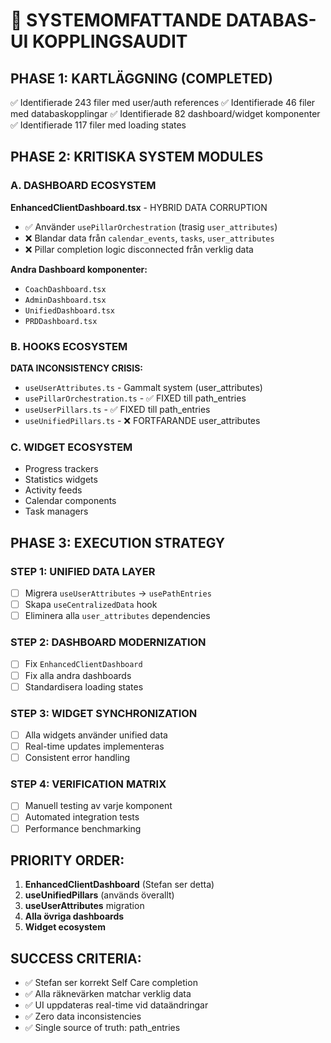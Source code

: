 # 🎯 SYSTEMOMFATTANDE DATABAS-UI KOPPLINGSAUDIT

## PHASE 1: KARTLÄGGNING (COMPLETED)
✅ Identifierade 243 filer med user/auth references
✅ Identifierade 46 filer med databaskopplingar
✅ Identifierade 82 dashboard/widget komponenter  
✅ Identifierade 117 filer med loading states

## PHASE 2: KRITISKA SYSTEM MODULES

### A. DASHBOARD ECOSYSTEM
**EnhancedClientDashboard.tsx** - HYBRID DATA CORRUPTION
- ✅ Använder `usePillarOrchestration` (trasig `user_attributes`)
- ❌ Blandar data från `calendar_events`, `tasks`, `user_attributes`
- ❌ Pillar completion logic disconnected från verklig data

**Andra Dashboard komponenter:**
- `CoachDashboard.tsx` 
- `AdminDashboard.tsx`
- `UnifiedDashboard.tsx`
- `PRDDashboard.tsx`

### B. HOOKS ECOSYSTEM
**DATA INCONSISTENCY CRISIS:**
- `useUserAttributes.ts` - Gammalt system (user_attributes)
- `usePillarOrchestration.ts` - ✅ FIXED till path_entries
- `useUserPillars.ts` - ✅ FIXED till path_entries  
- `useUnifiedPillars.ts` - ❌ FORTFARANDE user_attributes

### C. WIDGET ECOSYSTEM
- Progress trackers
- Statistics widgets
- Activity feeds
- Calendar components
- Task managers

## PHASE 3: EXECUTION STRATEGY

### STEP 1: UNIFIED DATA LAYER
- [ ] Migrera `useUserAttributes` → `usePathEntries`
- [ ] Skapa `useCentralizedData` hook
- [ ] Eliminera alla `user_attributes` dependencies

### STEP 2: DASHBOARD MODERNIZATION
- [ ] Fix `EnhancedClientDashboard`
- [ ] Fix alla andra dashboards
- [ ] Standardisera loading states

### STEP 3: WIDGET SYNCHRONIZATION  
- [ ] Alla widgets använder unified data
- [ ] Real-time updates implementeras
- [ ] Consistent error handling

### STEP 4: VERIFICATION MATRIX
- [ ] Manuell testing av varje komponent
- [ ] Automated integration tests
- [ ] Performance benchmarking

## PRIORITY ORDER:
1. **EnhancedClientDashboard** (Stefan ser detta)
2. **useUnifiedPillars** (används överallt)
3. **useUserAttributes** migration
4. **Alla övriga dashboards**
5. **Widget ecosystem**

## SUCCESS CRITERIA:
- ✅ Stefan ser korrekt Self Care completion
- ✅ Alla räknevärken matchar verklig data
- ✅ UI uppdateras real-time vid dataändringar
- ✅ Zero data inconsistencies
- ✅ Single source of truth: path_entries